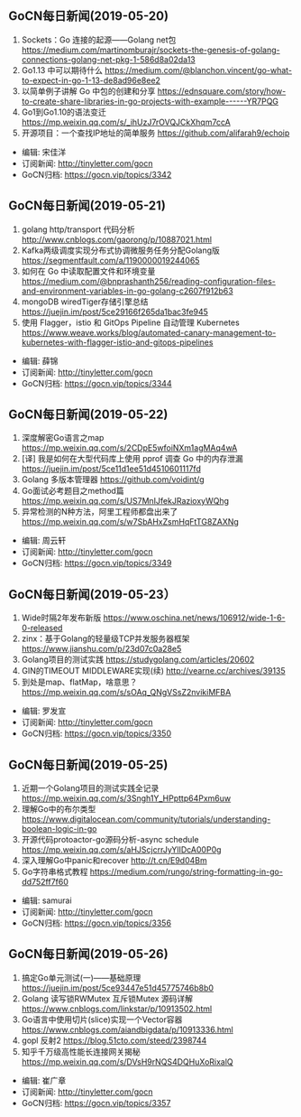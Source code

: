 ## GoCN每日新闻(2019-05-20)

1. Sockets：Go 连接的起源——Golang net包 https://medium.com/martinomburajr/sockets-the-genesis-of-golang-connections-golang-net-pkg-1-586d8a02da13
2. Go1.13 中可以期待什么 https://medium.com/@blanchon.vincent/go-what-to-expect-in-go-1-13-de8ad96e8ee2
3. 以简单例子讲解 Go 中包的创建和分享 https://ednsquare.com/story/how-to-create-share-libraries-in-go-projects-with-example------YR7PQG
4. Go1到Go1.10的语法变迁 https://mp.weixin.qq.com/s/_ihUzJ7rOVQJCkXhqm7ccA
5. 开源项目：一个查找IP地址的简单服务 https://github.com/alifarah9/echoip

* 编辑: 宋佳洋
* 订阅新闻: http://tinyletter.com/gocn
* GoCN归档: https://gocn.vip/topics/3342

## GoCN每日新闻(2019-05-21)

1. golang http/transport 代码分析 http://www.cnblogs.com/gaorong/p/10887021.html
2. Kafka两级调度实现分布式协调微服务任务分配Golang版 https://segmentfault.com/a/1190000019244065
3. 如何在 Go 中读取配置文件和环境变量 https://medium.com/@bnprashanth256/reading-configuration-files-and-environment-variables-in-go-golang-c2607f912b63
4. mongoDB wiredTiger存储引擎总结 https://juejin.im/post/5ce29166f265da1bac3fe945
5. 使用 Flagger，istio 和 GitOps Pipeline 自动管理 Kubernetes  https://www.weave.works/blog/automated-canary-management-to-kubernetes-with-flagger-istio-and-gitops-pipelines

* 编辑: 薛锦
* 订阅新闻: http://tinyletter.com/gocn
* GoCN归档: https://gocn.vip/topics/3344

## GoCN每日新闻(2019-05-22)

1. 深度解密Go语言之map https://mp.weixin.qq.com/s/2CDpE5wfoiNXm1agMAq4wA
2. [译] 我是如何在大型代码库上使用 pprof 调查 Go 中的内存泄漏 https://juejin.im/post/5ce11d1ee51d4510601117fd
3. Golang 多版本管理器 https://github.com/voidint/g
4. Go面试必考题目之method篇 https://mp.weixin.qq.com/s/US7MnIJfekJRazioxyWQhg
5. 异常检测的N种方法，阿里工程师都盘出来了 https://mp.weixin.qq.com/s/w7SbAHxZsmHqFtTG8ZAXNg

* 编辑: 周云轩
* 订阅新闻: http://tinyletter.com/gocn
* GoCN归档: https://gocn.vip/topics/3349


## GoCN每日新闻(2019-05-23）

1. Wide时隔2年发布新版 https://www.oschina.net/news/106912/wide-1-6-0-released
2. zinx：基于Golang的轻量级TCP并发服务器框架 https://www.jianshu.com/p/23d07c0a28e5
3. Golang项目的测试实践 https://studygolang.com/articles/20602
4. GIN的TIMEOUT MIDDLEWARE实现(续) http://vearne.cc/archives/39135
5. 到处是map、flatMap，啥意思？ https://mp.weixin.qq.com/s/sOAq_QNgVSsZ2nvikiMFBA

* 编辑: 罗发宣
* 订阅新闻: http://tinyletter.com/gocn
* GoCN归档: https://gocn.vip/topics/3350

## GoCN每日新闻(2019-05-25)

1. 近期一个Golang项目的测试实践全记录 https://mp.weixin.qq.com/s/3Sngh1Y_HPpttp64Pxm6uw
2. 理解Go中的布尔类型 https://www.digitalocean.com/community/tutorials/understanding-boolean-logic-in-go
3. 开源代码protoactor-go源码分析-async schedule https://mp.weixin.qq.com/s/aHJScjcrrJyYlIDcA00P0g
4. 深入理解Go中panic和recover http://t.cn/E9d04Bm
5. Go字符串格式教程 https://medium.com/rungo/string-formatting-in-go-dd752ff7f60

* 编辑: samurai
* 订阅新闻: http://tinyletter.com/gocn
* GoCN归档: https://gocn.vip/topics/3356

## GoCN每日新闻(2019-05-26)

1. 搞定Go单元测试(一)——基础原理 https://juejin.im/post/5ce93447e51d45775746b8b0
2. Golang 读写锁RWMutex 互斥锁Mutex 源码详解 https://www.cnblogs.com/linkstar/p/10913502.html
3. Go语言中使用切片(slice)实现一个Vector容器 https://www.cnblogs.com/aiandbigdata/p/10913336.html
4. gopl 反射2 https://blog.51cto.com/steed/2398744
5. 知乎千万级高性能长连接网关揭秘 https://mp.weixin.qq.com/s/DVsH9rNQS4DQHuXoRixalQ

* 编辑: 崔广章
* 订阅新闻: http://tinyletter.com/gocn
* GoCN归档: https://gocn.vip/topics/3357
